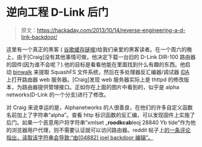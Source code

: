 # 逆向工程 D-Link 后门

> 原文：<https://hackaday.com/2013/10/14/reverse-engineering-a-d-link-backdoor/>

这里有一个真正的黑客 ( [谷歌缓存链接](http://webcache.googleusercontent.com/search?q=cache:http://www.devttys0.com/2013/10/reverse-engineering-a-d-link-backdoor/))给我们亲爱的黑客读者。在一个周六的晚上，由于[Craig]没有其他事情可做，他决定下载一台旧的 D-Link DIR-100 路由器的固件(因为谁不会呢？).他的目标是看看他能在里面找到什么有趣的东西。他启动 [binwalk](https://code.google.com/p/binwalk/) 来提取 SquashFS 文件系统，然后在多处理器反汇编器/调试器 [IDA](https://www.hex-rays.com/products/ida/index.shtml) 上打开路由器 web 服务器。[Craig]发现 web 服务器实际上是 thttpd 的修改版本，为路由器提供管理接口。正如你在上面的图片中看到的，似乎是 alpha networks(D-Link 的一个分支)进行了修改。

对 Craig 来说幸运的是，Alphanetworks 的人很善良，在他们的许多自定义函数名前加上了字符串“alpha”。查看 http 标识函数的反汇编，可以发现固件上实施了后门。如果一个恶意用户将字符串“xmlset _**roodkcab**leoj 28840 Yb tide”作为他的浏览器用户代理，则不需要认证就可以访问路由器。reddit 帖子上[的一条评论指出，读取该字符串会导致:“由(04882) joel backdoor 编辑”。](http://www.reddit.com/r/programming/comments/1ocghn/reverse_engineering_a_dlink_backdoor_lots_of/)